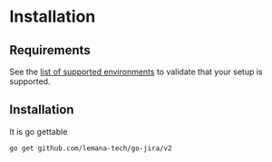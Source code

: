 # Installation

## Requirements

See the [list of supported environments] to validate that your setup is supported.

## Installation

It is go gettable

```bash
go get github.com/lemana-tech/go-jira/v2
```

[list of supported environments]: supported-environments.md
